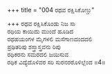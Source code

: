 +++
title = "004 ರಥವ ರಕ್ಷಿಸಿಕೊಣ್ಡು"

+++
ರಥವ ರಕ್ಷಿಸಿಕೊಂಡು ನಿಜ ಸಾ  
ರಥಿಯ ಕಾಯಿದು ಮುಂದೆ ಹೂಡಿದ  
ರಥಹಯಂಗಳ ಮೈಗಳಲಿ ಮಸೆಗಾಣದಂದದಲಿ  
ಪ್ರಥಿತರಿಪು ಶಸ್ತ್ರಾಸ್ತ್ರವನು ರಿಪು  
ರಥಿಕರನು ಸಮರದಲಿ ಜಯಿಸುವ  
ರಥಿಕ ವಿದ್ಯೆದೊಳಿವರ ಸರಿ ಸುರನರರೊಳಿಲ್ಲೆಂದ     ॥4॥